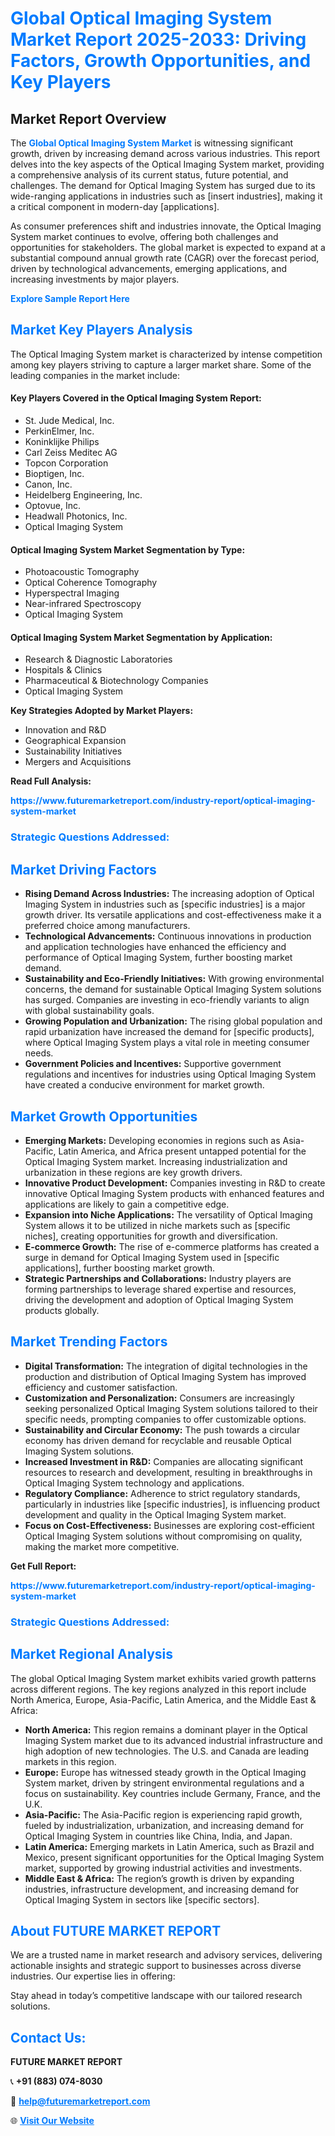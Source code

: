 <h1 style="color: #007BFF;">Global Optical Imaging System Market Report 2025-2033: Driving Factors, Growth Opportunities, and Key Players</h1>

<section id="overview">
<h2>Market Report Overview</h2>
<p>The <a href="https://www.futuremarketreport.com/industry-report/optical-imaging-system-market" style="color: #007BFF; text-decoration: none;"><strong>Global Optical Imaging System Market</strong></a> is witnessing significant growth, driven by increasing demand across various industries. This report delves into the key aspects of the Optical Imaging System market, providing a comprehensive analysis of its current status, future potential, and challenges. The demand for Optical Imaging System has surged due to its wide-ranging applications in industries such as [insert industries], making it a critical component in modern-day [applications].</p>
<p>As consumer preferences shift and industries innovate, the Optical Imaging System market continues to evolve, offering both challenges and opportunities for stakeholders. The global market is expected to expand at a substantial compound annual growth rate (CAGR) over the forecast period, driven by technological advancements, emerging applications, and increasing investments by major players.</p>
</section>

<section id="overview">
<p><a href="https://www.futuremarketreport.com/request-sample/reportId=110445" style="color: #007BFF; text-decoration: none;"><strong>Explore Sample Report Here</strong></a></p>
</section>

<section id="key-players">
<h2 style="color: #007BFF;">Market Key Players Analysis</h2>
<p>The Optical Imaging System market is characterized by intense competition among key players striving to capture a larger market share. Some of the leading companies in the market include:</p>
<h4>Key Players Covered in the Optical Imaging System Report:</h4>
<ul><li>St. Jude Medical, Inc.</li><li>PerkinElmer, Inc.</li><li>Koninklijke Philips</li><li>Carl Zeiss Meditec AG</li><li>Topcon Corporation</li><li>Bioptigen, Inc.</li><li>Canon, Inc.</li><li>Heidelberg Engineering, Inc.</li><li>Optovue, Inc.</li><li>Headwall Photonics, Inc.</li><li>Optical Imaging System</li></ul>
<h4>Optical Imaging System Market Segmentation by Type:</h4>
<ul><li>Photoacoustic Tomography</li><li>Optical Coherence Tomography</li><li>Hyperspectral Imaging</li><li>Near-infrared Spectroscopy</li><li>Optical Imaging System</li></ul>

<h4>Optical Imaging System Market Segmentation by Application:</h4>
<ul><li>Research &amp; Diagnostic Laboratories</li><li>Hospitals &amp; Clinics</li><li>Pharmaceutical &amp; Biotechnology Companies</li><li>Optical Imaging System</li></ul>
<p><strong>Key Strategies Adopted by Market Players:</strong></p>
<ul>
<li>Innovation and R&D</li>
<li>Geographical Expansion</li>
<li>Sustainability Initiatives</li>
<li>Mergers and Acquisitions</li>
</ul>
</section>

<section>
<p><strong>Read Full Analysis: </strong></p><a href="https://www.futuremarketreport.com/industry-report/optical-imaging-system-market" style="color: #007BFF; text-decoration: none;"><strong>https://www.futuremarketreport.com/industry-report/optical-imaging-system-market</strong></a>
<h3 style="color: #007BFF;">Strategic Questions Addressed:</h3>
</section>

<section id="driving-factors">
<h2 style="color: #007BFF;">Market Driving Factors</h2>
<ul>
<li><strong>Rising Demand Across Industries:</strong> The increasing adoption of Optical Imaging System in industries such as [specific industries] is a major growth driver. Its versatile applications and cost-effectiveness make it a preferred choice among manufacturers.</li>
<li><strong>Technological Advancements:</strong> Continuous innovations in production and application technologies have enhanced the efficiency and performance of Optical Imaging System, further boosting market demand.</li>
<li><strong>Sustainability and Eco-Friendly Initiatives:</strong> With growing environmental concerns, the demand for sustainable Optical Imaging System solutions has surged. Companies are investing in eco-friendly variants to align with global sustainability goals.</li>
<li><strong>Growing Population and Urbanization:</strong> The rising global population and rapid urbanization have increased the demand for [specific products], where Optical Imaging System plays a vital role in meeting consumer needs.</li>
<li><strong>Government Policies and Incentives:</strong> Supportive government regulations and incentives for industries using Optical Imaging System have created a conducive environment for market growth.</li>
</ul>
</section>

<section id="growth-opportunities">
<h2 style="color: #007BFF;">Market Growth Opportunities</h2>
<ul>
<li><strong>Emerging Markets:</strong> Developing economies in regions such as Asia-Pacific, Latin America, and Africa present untapped potential for the Optical Imaging System market. Increasing industrialization and urbanization in these regions are key growth drivers.</li>
<li><strong>Innovative Product Development:</strong> Companies investing in R&D to create innovative Optical Imaging System products with enhanced features and applications are likely to gain a competitive edge.</li>
<li><strong>Expansion into Niche Applications:</strong> The versatility of Optical Imaging System allows it to be utilized in niche markets such as [specific niches], creating opportunities for growth and diversification.</li>
<li><strong>E-commerce Growth:</strong> The rise of e-commerce platforms has created a surge in demand for Optical Imaging System used in [specific applications], further boosting market growth.</li>
<li><strong>Strategic Partnerships and Collaborations:</strong> Industry players are forming partnerships to leverage shared expertise and resources, driving the development and adoption of Optical Imaging System products globally.</li>
</ul>
</section>

<section id="trending-factors">
<h2 style="color: #007BFF;">Market Trending Factors</h2>
<ul>
<li><strong>Digital Transformation:</strong> The integration of digital technologies in the production and distribution of Optical Imaging System has improved efficiency and customer satisfaction.</li>
<li><strong>Customization and Personalization:</strong> Consumers are increasingly seeking personalized Optical Imaging System solutions tailored to their specific needs, prompting companies to offer customizable options.</li>
<li><strong>Sustainability and Circular Economy:</strong> The push towards a circular economy has driven demand for recyclable and reusable Optical Imaging System solutions.</li>
<li><strong>Increased Investment in R&D:</strong> Companies are allocating significant resources to research and development, resulting in breakthroughs in Optical Imaging System technology and applications.</li>
<li><strong>Regulatory Compliance:</strong> Adherence to strict regulatory standards, particularly in industries like [specific industries], is influencing product development and quality in the Optical Imaging System market.</li>
<li><strong>Focus on Cost-Effectiveness:</strong> Businesses are exploring cost-efficient Optical Imaging System solutions without compromising on quality, making the market more competitive.</li>
</ul>
</section>

<section>
<p><strong>Get Full Report: </strong></p><a href="https://www.futuremarketreport.com/industry-report/optical-imaging-system-market" style="color: #007BFF; text-decoration: none;"><strong>https://www.futuremarketreport.com/industry-report/optical-imaging-system-market</strong></a>
<h3 style="color: #007BFF;">Strategic Questions Addressed:</h3>
</section>


<section id="regional-analysis">
<h2 style="color: #007BFF;">Market Regional Analysis</h2>
<p>The global Optical Imaging System market exhibits varied growth patterns across different regions. The key regions analyzed in this report include North America, Europe, Asia-Pacific, Latin America, and the Middle East & Africa:</p>
<ul>
<li><strong>North America:</strong> This region remains a dominant player in the Optical Imaging System market due to its advanced industrial infrastructure and high adoption of new technologies. The U.S. and Canada are leading markets in this region.</li>
<li><strong>Europe:</strong> Europe has witnessed steady growth in the Optical Imaging System market, driven by stringent environmental regulations and a focus on sustainability. Key countries include Germany, France, and the U.K.</li>
<li><strong>Asia-Pacific:</strong> The Asia-Pacific region is experiencing rapid growth, fueled by industrialization, urbanization, and increasing demand for Optical Imaging System in countries like China, India, and Japan.</li>
<li><strong>Latin America:</strong> Emerging markets in Latin America, such as Brazil and Mexico, present significant opportunities for the Optical Imaging System market, supported by growing industrial activities and investments.</li>
<li><strong>Middle East & Africa:</strong> The region’s growth is driven by expanding industries, infrastructure development, and increasing demand for Optical Imaging System in sectors like [specific sectors].</li>
</ul>
</section>

<footer>
<h2 style="color: #007BFF;">About FUTURE MARKET REPORT</h2>
<p>We are a trusted name in market research and advisory services, delivering actionable insights and strategic support to businesses across diverse industries. Our expertise lies in offering:</p>

<p>Stay ahead in today’s competitive landscape with our tailored research solutions.</p>

<h2 style="color: #007BFF;">Contact Us:</h2>
<p><strong>FUTURE MARKET REPORT</strong></p>
<p>📞 <strong>+91 (883) 074-8030</strong></p>
<p>📧 <strong><a href="mailto:help@futuremarketreport.com" style="color: #007BFF;">help@futuremarketreport.com</a></strong></p>
<p>🌐 <strong><a href="https://www.futuremarketreport.com/" style="color: #007BFF;">Visit Our Website</a></strong></p>
</footer>